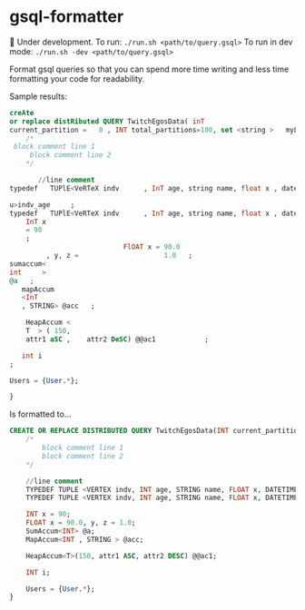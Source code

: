 # gsql-formatter
🚧 Under development. 
To run: `./run.sh <path/to/query.gsql>`
To run in dev mode: `./run.sh -dev <path/to/query.gsql>`

Format gsql queries so that you can spend more time writing and less time formatting your code for readability.


Sample results:
```sql
creAte 
or replace distRibuted QUERY TwitchEgosData( inT  
current_partition =   0 , INT total_partitions=100, set <string >   myList) FOR GRAPH   TwitchEgos SYNTAX V2{
    /*
 block comment line 1
	 block comment line 2
	*/

       //line comment
typedef   TUPlE<VeRTeX indv      , InT age, string name, float x , datetime day, uint 

u>indv_age     ;
typedef   TUPlE<VeRTeX indv      , InT age, string name, float x , datetime day, uint u> type2    ;
    InT x 
    = 90         
    ;
                            FlOAT x = 90.0
         , y, z =                     1.0   ;
sumaccum<
int     > 
@a   ;
   mapAccum
   <InT
   , STRING> @acc   ;

    HeapAccum <
    T  > ( 150,
    attr1 aSC ,    attr2 DeSC) @@ac1            ;

   int i 
;

Users = {User.*};

}
```

Is formatted to...
```sql
CREATE OR REPLACE DISTRIBUTED QUERY TwitchEgosData(INT current_partition = 0, INT total_partitions = 100, SET<STRING> myList) FOR GRAPH TwitchEgos SYNTAX V2{
    /*
        block comment line 1
        block comment line 2
    */

    //line comment
    TYPEDEF TUPLE <VERTEX indv, INT age, STRING name, FLOAT x, DATETIME day, UINT <_-_-_> u> indv_age; 
    TYPEDEF TUPLE <VERTEX indv, INT age, STRING name, FLOAT x, DATETIME day, UINT u> type2; 

    INT x = 90;
    FLOAT x = 90.0, y, z = 1.0;
    SumAccum<INT> @a;
    MapAccum<INT , STRING > @acc;

    HeapAccum<T>(150, attr1 ASC, attr2 DESC) @@ac1;

    INT i;

    Users = {User.*};
}
```
